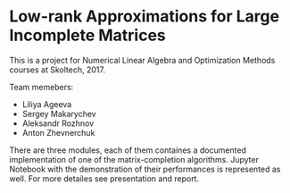 # Low-rank Approximations for Large Incomplete Matrices #

This is a project for Numerical Linear Algebra and Optimization Methods courses at Skoltech, 2017.

Team memebers:
- Liliya Ageeva
- Sergey Makarychev
- Aleksandr Rozhnov
- Anton Zhevnerchuk

There are three modules, each of them containes a documented implementation of one of the matrix-completion algorithms. Jupyter Notebook with the demonstration of their performances is represented as well. For more detailes see presentation and report.

